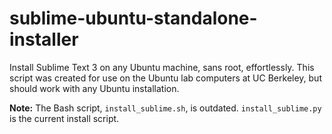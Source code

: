 sublime-ubuntu-standalone-installer
===================================

Install Sublime Text 3 on any Ubuntu machine, sans root, effortlessly. This script was created for use on the Ubuntu lab computers at UC Berkeley, but should work with any Ubuntu installation.

**Note:** The Bash script, `install_sublime.sh`, is outdated. `install_sublime.py` is the current install script.


